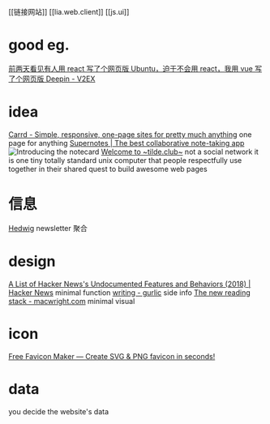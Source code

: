 [[链接网站]]
[[lia.web.client]]
[[js.ui]]
# good eg.
[前两天看见有人用 react 写了个网页版 Ubuntu，迫于不会用 react，我用 vue 写了个网页版 Deepin - V2EX](https://v2ex.com/t/774285?p=1)

# idea
[Carrd - Simple, responsive, one-page sites for pretty much anything](https://www.producthunt.com/posts/carrd)
	one page for anything
[Supernotes | The best collaborative note-taking app](https://supernotes.app/)
	![Introducing the notecard](https://supernotes.app/static/8ead8f249b03bd5814d09faec76a0d92/a1eb1/cardAnnotated.jpg)
[Welcome to ~tilde.club~](https://tilde.club/)
	not a social network it is one tiny totally standard unix computer that people respectfully use together in their shared quest to build awesome web pages
# 信息
[Hedwig](https://hedwig.pub/)
	newsletter 聚合
# design
[A List of Hacker News's Undocumented Features and Behaviors (2018) | Hacker News](https://news.ycombinator.com/item?id=23439437)
	minimal function
[writing - gurlic](https://gurlic.com/writing)
	side info
[The new reading stack - macwright.com](https://macwright.com/2020/12/24/the-new-reading-stack.html)
	minimal visual
# icon
[Free Favicon Maker — Create SVG & PNG favicon in seconds!](https://formito.com/tools/favicon)
# data
you decide the website's data
